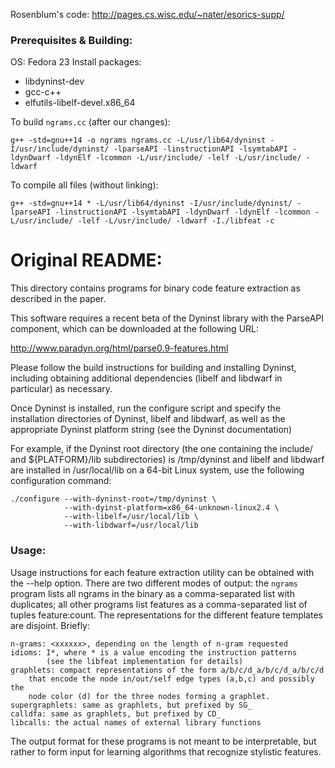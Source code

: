 Rosenblum's code: http://pages.cs.wisc.edu/~nater/esorics-supp/


### Prerequisites & Building:
OS: Fedora 23
Install packages:
- libdyninst-dev
- gcc-c++
- elfutils-libelf-devel.x86_64

To build `ngrams.cc` (after our changes):
```
g++ -std=gnu++14 -o ngrams ngrams.cc -L/usr/lib64/dyninst -I/usr/include/dyninst/ -lparseAPI -linstructionAPI -lsymtabAPI -ldynDwarf -ldynElf -lcommon -L/usr/include/ -lelf -L/usr/include/ -ldwarf
```
To compile all files (without linking):
```
g++ -std=gnu++14 * -L/usr/lib64/dyninst -I/usr/include/dyninst/ -lparseAPI -linstructionAPI -lsymtabAPI -ldynDwarf -ldynElf -lcommon -L/usr/include/ -lelf -L/usr/include/ -ldwarf -I./libfeat -c
```
# Original README:
This directory contains programs for binary code feature extraction as
described in the paper.

This software requires a recent beta of the Dyninst library with the ParseAPI
component, which can be downloaded at the following URL:

http://www.paradyn.org/html/parse0.9-features.html

Please follow the build instructions for building and installing Dyninst,
including obtaining additional dependencies (libelf and libdwarf in particular)
as necessary.

Once Dyninst is installed, run the configure script and specify the
installation directories of Dyninst, libelf and libdwarf, as well as the
appropriate Dyninst platform string (see the Dyninst documentation)

For example, if the Dyninst root directory (the one containing the include/ and
${PLATFORM}/lib subdirectories) is /tmp/dyninst and libelf and libdwarf are
installed in /usr/local/lib on a 64-bit Linux system, use the following
configuration command:

    ./configure --with-dyninst-root=/tmp/dyninst \
                --with-dyinst-platform=x86_64-unknown-linux2.4 \
                --with-libelf=/usr/local/lib \
                --with-libdwarf=/usr/local/lib



### Usage:

Usage instructions for each feature extraction utility can be obtained with the
--help option. There are two different modes of output: the `ngrams` program
lists all ngrams in the binary as a comma-separated list with duplicates; all
other programs list features as a comma-separated list of tuples feature:count. The representations for the different feature templates are disjoint. Briefly:

    n-grams: <xxxxxx>, depending on the length of n-gram requested
    idioms: I*, where * is a value encoding the instruction patterns 
            (see the libfeat implementation for details)
    graphlets: compact representations of the form a/b/c/d_a/b/c/d_a/b/c/d
        that encode the node in/out/self edge types (a,b,c) and possibly the
        node color (d) for the three nodes forming a graphlet.
    supergraphlets: same as graphlets, but prefixed by SG_
    calldfa: same as graphlets, but prefixed by CD_
    libcalls: the actual names of external library functions

The output format for these programs is not meant to be interpretable, but
rather to form input for learning algorithms that recognize stylistic
features.
